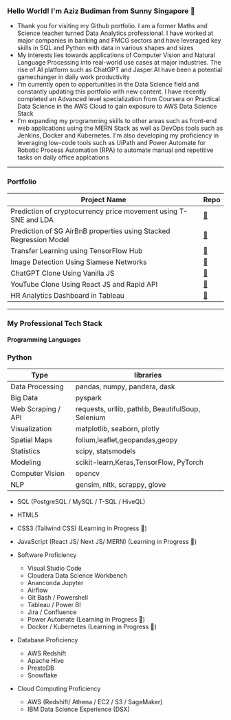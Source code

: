 ### Hello World! I'm Aziz Budiman from Sunny Singapore 👋

* Thank you for visiting my Github portfolio. I am a former Maths and Science teacher turned Data Analytics professional. I have worked at major companies in banking and FMCG sectors and have leveraged key skills in SQL and Python with data in various shapes and sizes
* My interests lies towards applications of Computer Vision and Natural Language Processing into real-world use cases at major industries. The rise of AI platform such as ChatGPT and Jasper.AI have been a potential gamechanger in daily work productivity
* I'm currently open to opportunities in the Data Science field and constantly updating this portfolio with new content. I have recently completed an Advanced level specialization from Coursera on Practical Data Science in the AWS Cloud to gain exposure to AWS Data Science Stack
* I'm expanding my programming skills to other areas such as front-end web applications using the MERN Stack as well as DevOps tools such as Jenkins, Docker and Kubernetes. I'm also developing my proficiency in leveraging low-code tools such as UiPath and Power Automate for Robotic Process Automation (RPA) to automate manual and repetitive tasks on daily office applcations

---
### Portfolio

| Project Name | Repo |
| ------ | ---- |
| Prediction of cryptocurrency price movement using T-SNE and LDA | [🔗](https://github.com/athkpro/ProjectWhitePaper) |
| Prediction of SG AirBnB properties using Stacked Regression Model | [🔗](https://github.com/aziz0519/airbnbpropertypricing) |
| Transfer Learning using TensorFlow Hub | [🔗](https://github.com/aziz0519/Transfer-Learning-NLP-TensorFlow-Hub) |
| Image Detection Using Siamese Networks | [🔗](https://github.com/aziz0519/Deep-Learning-with-PyTorch-Siamese-Networks) |
| ChatGPT Clone Using Vanilla JS | [🔗](https://github.com/aziz0519/Codex-Chatbot-Project) |
| YouTube Clone Using React JS and Rapid API | [🔗](https://github.com/aziz0519/YouTube-Clone-Project-ReactJS) |
| HR Analytics Dashboard in Tableau | [🔗](https://public.tableau.com/app/profile/azizbk1919/viz/HRDashboard2_15933573880420/Overview) |



---
### My Professional Tech Stack

#### Programming Languages
 ### Python
 | Type | libraries |
 | --- | --- |
 | Data Processing | pandas, numpy, pandera, dask |
 | Big Data | pyspark |
 | Web Scraping / API | requests, urllib, pathlib, BeautifulSoup, Selenium |
 | Visualization | matplotlib, seaborn, plotly |
 | Spatial Maps | folium,leaflet,geopandas,geopy |
 | Statistics | scipy, statsmodels |
 | Modeling | scikit-learn,Keras,TensorFlow, PyTorch |
 | Computer Vision | opencv |
 | NLP | gensim, nltk, scrappy, glove |
 
 
  * SQL (PostgreSQL / MySQL / T-SQL / HiveQL) 
  * HTML5
  * CSS3 (Tailwind CSS) (Learning in Progress 💪)
  * JavaScript (React JS/ Next JS/ MERN) (Learning in Progress 💪)
  

* Software Proficiency
  * Visual Studio Code
  * Cloudera Data Science Workbench
  * Ananconda Jupyter
  * Airflow 
  * Git Bash / Powershell
  * Tableau / Power BI
  * Jira / Confluence 
  * Power Automate (Learning in Progress 💪)
  * Docker / Kubernetes (Learning in Progress 💪)

* Database Proficiency
  * AWS Redshift
  * Apache Hive
  * PrestoDB
  * Snowflake

* Cloud Computing Proficiency
  * AWS (Redshift/ Athena / EC2 / S3 / SageMaker)
  * IBM Data Science Experience (DSX)
